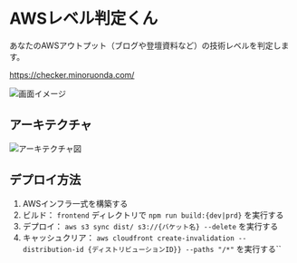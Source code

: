# AWSレベル判定くん

あなたのAWSアウトプット（ブログや登壇資料など）の技術レベルを判定します。

https://checker.minoruonda.com/

![画面イメージ](https://github.com/user-attachments/assets/c237f538-305c-406b-9f9f-0c0eb7f0de65)


## アーキテクチャ

![アーキテクチャ図](https://github.com/user-attachments/assets/3de3251f-d929-4ee5-b62f-5a8ae06739d9)

## デプロイ方法

1. AWSインフラ一式を構築する
2. ビルド： `frontend` ディレクトリで `npm run build:{dev|prd}` を実行する
3. デプロイ： `aws s3 sync dist/ s3://{バケット名} --delete` を実行する
4. キャッシュクリア： `aws cloudfront create-invalidation --distribution-id {ディストリビューションID}} --paths "/*"` を実行する``
